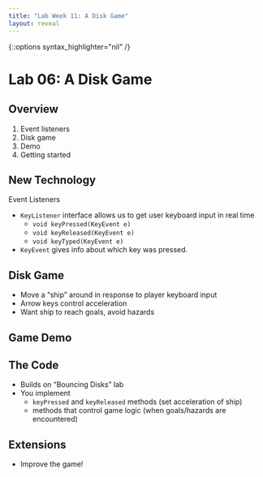 ```yaml
---
title: "Lab Week 11: A Disk Game"
layout: reveal
---
```

{::options syntax_highlighter="nil" /}

# Lab 06: A Disk Game

## Overview

1. Event listeners
2. Disk game
3. Demo
4. Getting started

## New Technology

Event Listeners 

- `KeyListener` interface allows us to get user keyboard input in real time
    - `void keyPressed(KeyEvent e)`
    - `void keyReleased(KeyEvent e)`
	- `void keyTyped(KeyEvent e)`
- `KeyEvent` gives info about which key was pressed.


## Disk Game

- Move a “ship” around in response to player keyboard input
- Arrow keys control acceleration
- Want ship to reach goals, avoid hazards

## Game Demo

## The Code

- Builds on “Bouncing Disks” lab
- You implement
    - `keyPressed` and `keyReleased` methods (set acceleration of ship)
    - methods that control game logic (when goals/hazards are encountered)

## Extensions

- Improve the game!
